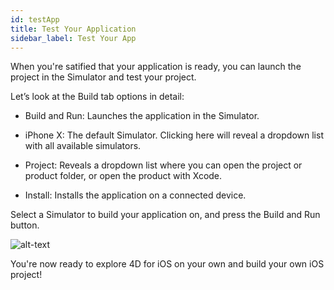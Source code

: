 ```yaml
---
id: testApp
title: Test Your Application
sidebar_label: Test Your App
---
```

When you're satified that your application is ready, you can launch the project in the Simulator and test your project.

Let’s look at the Build tab options in detail:

* Build and Run: Launches the application in the Simulator.

* iPhone X: The default Simulator. Clicking here will reveal a dropdown list with all available simulators.

* Project: Reveals a dropdown list where you can open the project or product folder, or open the product with Xcode.

* Install: Installs the application on a connected device.

Select a Simulator to build your application on, and press the Build and Run button.

![alt-text](assets/4DforiOSOverview/Build-Tab-4D-for-iOS.png)

You're now ready to explore 4D for iOS on your own and build your own iOS project!
